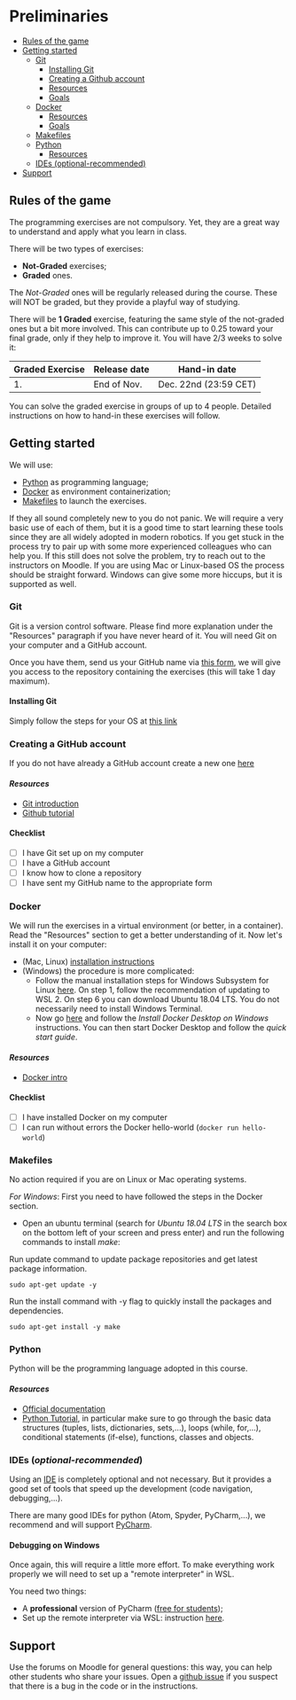 # Preliminaries

- [Rules of the game](#rules-of-the-game)
- [Getting started](#getting-started)
    * [Git](#git)
        - [Installing Git](#installing-git)
        - [Creating a Github account](#creating-a-github-account)
        - [Resources](#-resources--)
        - [Goals](#--goals---)
    * [Docker](#docker)
        - [Resources](#-resources---1)
        - [Goals](#--goals----1)
    * [Makefiles](#makefiles)
    * [Python](#python)
        - [Resources](#-resources---2)
    * [IDEs (optional-recommended)](#ides---optional---recommended----)
- [Support](#support)

## Rules of the game

The programming exercises are not compulsory. Yet, they are a great way to understand and apply what you learn in class.

There will be two types of exercises:

- **Not-Graded** exercises;
- **Graded** ones.

The *Not-Graded* ones will be regularly released during the course.
These will NOT be graded, but they provide a playful way of studying.

There will be **1 Graded** exercise, featuring the same style of the not-graded ones but a bit more involved.
This can contribute up to 0.25 toward your final grade, only if they help to improve it. You will have 2/3 weeks to solve it:

| Graded Exercise    | **Release** date    | **Hand-in** date    |
|-----------------	|--------------	|--------------	|
| 1.                | End of Nov.   | Dec. 22nd (23:59 CET) |

You can solve the graded exercise in groups of up to 4 people. Detailed instructions on how to hand-in these exercises will
follow.

## Getting started

We will use:

- [Python](https://www.python.org/) as programming language;
- [Docker](https://www.docker.com/) as environment containerization;
- [Makefiles](https://en.wikipedia.org/wiki/Make_(software)) to launch the exercises.

If they all sound completely new to you do not panic. We will require a very basic use of each of them, but it is a good time
to start learning these tools since they are all widely adopted in modern robotics. If you get stuck in the process try
to pair up with some more experienced colleagues who can help you. If this still does not solve the problem, try to
reach out to the instructors on Moodle. If you are using Mac or Linux-based OS the process should be straight forward.
Windows can give some more hiccups, but it is supported as well.

### Git

Git is a version control software. Please find more explanation under the "Resources" paragraph if you have never heard of
it. You will need Git on your computer and a GitHub account.

Once you have them, send us your GitHub name via [this form](https://forms.gle/U89L1rgWeF8GUJz36), we will give you
access to the repository containing the exercises (this will take 1 day maximum).

#### Installing Git

Simply follow the steps for your OS at [this link](https://git-scm.com/downloads)

### Creating a GitHub account

If you do not have already a GitHub account create a new one [here](https://github.com/join)

#### _Resources_

- [Git introduction](https://docs.duckietown.org/daffy/opmanual_duckiebot/out/preliminaries_git.html#sec:preliminaries-git)
- [Github tutorial](https://guides.github.com/activities/hello-world/)

#### **Checklist**

- [ ]  I have Git set up on my computer
- [ ]  I have a GitHub account
- [ ]  I know how to clone a repository
- [ ]  I have sent my GitHub name to the appropriate form

### Docker

We will run the exercises in a virtual environment (or better, in a container). Read the "Resources" section to get
a better understanding of it. Now let's install it on your computer:

* (Mac, Linux) [installation instructions](https://docs.docker.com/get-docker/)
* (Windows) the procedure is more complicated:
    + Follow the manual installation steps for Windows Subsystem for
      Linux [here](https://docs.microsoft.com/en-us/windows/wsl/install-win10). On step 1, follow the recommendation of
      updating to WSL 2. On step 6 you can download Ubuntu 18.04 LTS. You do not necessarily need to install Windows
      Terminal.
    + Now go [here](https://docs.docker.com/desktop/windows/install/) and follow the _Install Docker Desktop on Windows_
      instructions. You can then start Docker Desktop and follow the *quick start guide*.

#### _Resources_

- [Docker intro](https://docs.duckietown.org/daffy/opmanual_duckiebot/out/preliminaries_docker_basics.html)

#### **Checklist**

- [ ] I have installed Docker on my computer
- [ ] I can run without errors the Docker hello-world (`docker run hello-world`)

### Makefiles

No action required if you are on Linux or Mac operating systems.

_For Windows_:
First you need to have followed the steps in the Docker section.

* Open an ubuntu terminal (search for *Ubuntu 18.04 LTS* in the search box on the bottom left of your screen and press
  enter) and run the following commands to install *make*:

Run update command to update package repositories and get latest package information.

```shell
sudo apt-get update -y
```

Run the install command with -y flag to quickly install the packages and dependencies.

```shell
sudo apt-get install -y make
```

### Python

Python will be the programming language adopted in this course.

#### _Resources_

- [Official documentation](https://docs.python.org/3/)
- [Python Tutorial](https://www.tutorialspoint.com/python/index.htm), in particular make sure to go through the basic
  data structures (tuples, lists, dictionaries, sets,...), loops (while, for,...), conditional statements (if-else),
  functions, classes and objects.

### IDEs (_optional-recommended_)

Using an [IDE](https://en.wikipedia.org/wiki/Integrated_development_environment) is completely optional and not
necessary.
But it provides a good set of tools that speed up the development (code navigation, debugging,...).

There are many good IDEs for python (Atom, Spyder, PyCharm,...), we recommend and will
support [PyCharm](https://www.jetbrains.com/pycharm/promo/?source=google&medium=cpc&campaign=14123077402&gclid=Cj0KCQjwv5uKBhD6ARIsAGv9a-xRdQ2ElK0YgSTtMWkKEfbR70PRdLthXgR2hhKxtYmgou2PVlJGRyQaAgr9EALw_wcB).

#### Debugging on Windows
Once again, this will require a little more effort.
To make everything work properly we will need to set up a "remote interpreter" in WSL.

You need two things:
- A **professional** version of PyCharm ([free for students](https://www.jetbrains.com/community/education/#students));
- Set up the remote interpreter via WSL: instruction [here](https://www.jetbrains.com/help/pycharm/using-wsl-as-a-remote-interpreter.html).

## Support

Use the forums on Moodle for general questions: this way, you can help other students who share your issues.
Open a [github issue](https://github.com/idsc-frazzoli/PDM4AR-exercises/issues) if you suspect that there is a bug in the code or in the instructions.
